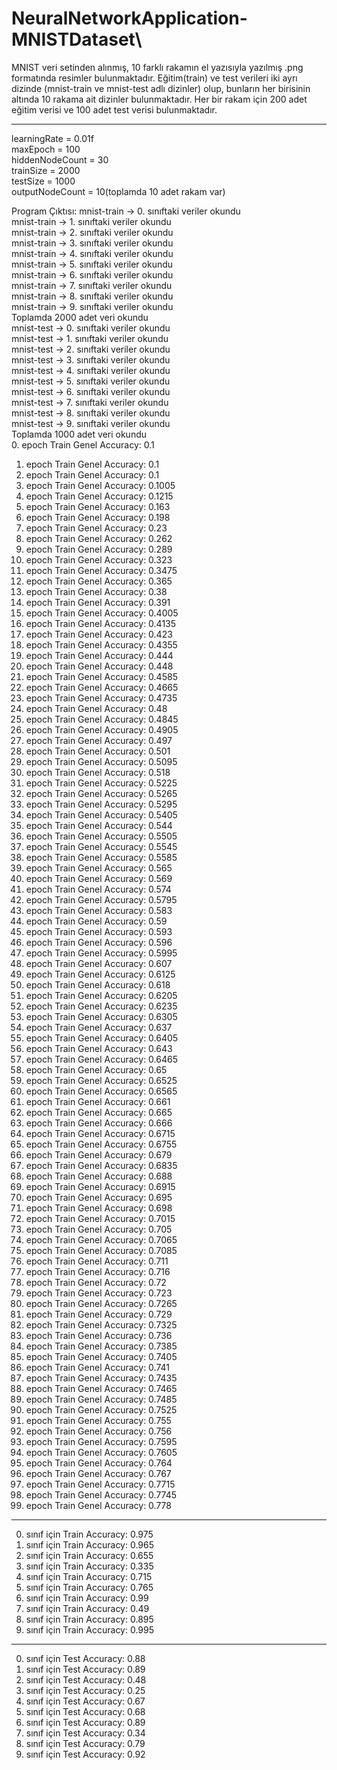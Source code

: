 # NeuralNetworkApplication-MNISTDataset\
MNIST veri setinden alınmış, 10 farklı rakamın el yazısıyla yazılmış .png formatında resimler bulunmaktadır. Eğitim(train) ve test verileri iki ayrı dizinde (mnist-train ve mnist-test adlı dizinler) olup, bunların her birisinin altında 10 rakama ait dizinler bulunmaktadır. Her bir rakam için 200 adet eğitim verisi ve 100 adet test verisi bulunmaktadır.
***
learningRate = 0.01f <br />
maxEpoch = 100 <br />
hiddenNodeCount = 30 <br />
trainSize = 2000 <br />
testSize = 1000 <br />
outputNodeCount = 10(toplamda 10 adet rakam var)<br />

Program Çıktısı:
mnist-train -> 0. sınıftaki veriler okundu\
mnist-train -> 1. sınıftaki veriler okundu\
mnist-train -> 2. sınıftaki veriler okundu\
mnist-train -> 3. sınıftaki veriler okundu\
mnist-train -> 4. sınıftaki veriler okundu\
mnist-train -> 5. sınıftaki veriler okundu\
mnist-train -> 6. sınıftaki veriler okundu\
mnist-train -> 7. sınıftaki veriler okundu\
mnist-train -> 8. sınıftaki veriler okundu\
mnist-train -> 9. sınıftaki veriler okundu\
Toplamda 2000 adet veri okundu\
mnist-test -> 0. sınıftaki veriler okundu\
mnist-test -> 1. sınıftaki veriler okundu\
mnist-test -> 2. sınıftaki veriler okundu\
mnist-test -> 3. sınıftaki veriler okundu\
mnist-test -> 4. sınıftaki veriler okundu\
mnist-test -> 5. sınıftaki veriler okundu\
mnist-test -> 6. sınıftaki veriler okundu\
mnist-test -> 7. sınıftaki veriler okundu\
mnist-test -> 8. sınıftaki veriler okundu\
mnist-test -> 9. sınıftaki veriler okundu\
Toplamda 1000 adet veri okundu\
0. epoch Train Genel Accuracy: 0.1
1. epoch Train Genel Accuracy: 0.1
2. epoch Train Genel Accuracy: 0.1
3. epoch Train Genel Accuracy: 0.1005
4. epoch Train Genel Accuracy: 0.1215
5. epoch Train Genel Accuracy: 0.163
6. epoch Train Genel Accuracy: 0.198
7. epoch Train Genel Accuracy: 0.23
8. epoch Train Genel Accuracy: 0.262
9. epoch Train Genel Accuracy: 0.289
10. epoch Train Genel Accuracy: 0.323
11. epoch Train Genel Accuracy: 0.3475
12. epoch Train Genel Accuracy: 0.365
13. epoch Train Genel Accuracy: 0.38
14. epoch Train Genel Accuracy: 0.391
15. epoch Train Genel Accuracy: 0.4005
16. epoch Train Genel Accuracy: 0.4135
17. epoch Train Genel Accuracy: 0.423
18. epoch Train Genel Accuracy: 0.4355
19. epoch Train Genel Accuracy: 0.444
20. epoch Train Genel Accuracy: 0.448
21. epoch Train Genel Accuracy: 0.4585
22. epoch Train Genel Accuracy: 0.4665
23. epoch Train Genel Accuracy: 0.4735
24. epoch Train Genel Accuracy: 0.48
25. epoch Train Genel Accuracy: 0.4845
26. epoch Train Genel Accuracy: 0.4905
27. epoch Train Genel Accuracy: 0.497
28. epoch Train Genel Accuracy: 0.501
29. epoch Train Genel Accuracy: 0.5095
30. epoch Train Genel Accuracy: 0.518
31. epoch Train Genel Accuracy: 0.5225
32. epoch Train Genel Accuracy: 0.5265
33. epoch Train Genel Accuracy: 0.5295
34. epoch Train Genel Accuracy: 0.5405
35. epoch Train Genel Accuracy: 0.544
36. epoch Train Genel Accuracy: 0.5505
37. epoch Train Genel Accuracy: 0.5545
38. epoch Train Genel Accuracy: 0.5585
39. epoch Train Genel Accuracy: 0.565
40. epoch Train Genel Accuracy: 0.569
41. epoch Train Genel Accuracy: 0.574
42. epoch Train Genel Accuracy: 0.5795
43. epoch Train Genel Accuracy: 0.583
44. epoch Train Genel Accuracy: 0.59
45. epoch Train Genel Accuracy: 0.593
46. epoch Train Genel Accuracy: 0.596
47. epoch Train Genel Accuracy: 0.5995
48. epoch Train Genel Accuracy: 0.607
49. epoch Train Genel Accuracy: 0.6125
50. epoch Train Genel Accuracy: 0.618
51. epoch Train Genel Accuracy: 0.6205
52. epoch Train Genel Accuracy: 0.6235
53. epoch Train Genel Accuracy: 0.6305
54. epoch Train Genel Accuracy: 0.637
55. epoch Train Genel Accuracy: 0.6405
56. epoch Train Genel Accuracy: 0.643
57. epoch Train Genel Accuracy: 0.6465
58. epoch Train Genel Accuracy: 0.65
59. epoch Train Genel Accuracy: 0.6525
60. epoch Train Genel Accuracy: 0.6565
61. epoch Train Genel Accuracy: 0.661
62. epoch Train Genel Accuracy: 0.665
63. epoch Train Genel Accuracy: 0.666
64. epoch Train Genel Accuracy: 0.6715
65. epoch Train Genel Accuracy: 0.6755
66. epoch Train Genel Accuracy: 0.679
67. epoch Train Genel Accuracy: 0.6835
68. epoch Train Genel Accuracy: 0.688
69. epoch Train Genel Accuracy: 0.6915
70. epoch Train Genel Accuracy: 0.695
71. epoch Train Genel Accuracy: 0.698
72. epoch Train Genel Accuracy: 0.7015
73. epoch Train Genel Accuracy: 0.705
74. epoch Train Genel Accuracy: 0.7065
75. epoch Train Genel Accuracy: 0.7085
76. epoch Train Genel Accuracy: 0.711
77. epoch Train Genel Accuracy: 0.716
78. epoch Train Genel Accuracy: 0.72
79. epoch Train Genel Accuracy: 0.723
80. epoch Train Genel Accuracy: 0.7265
81. epoch Train Genel Accuracy: 0.729
82. epoch Train Genel Accuracy: 0.7325
83. epoch Train Genel Accuracy: 0.736
84. epoch Train Genel Accuracy: 0.7385
85. epoch Train Genel Accuracy: 0.7405
86. epoch Train Genel Accuracy: 0.741
87. epoch Train Genel Accuracy: 0.7435
88. epoch Train Genel Accuracy: 0.7465
89. epoch Train Genel Accuracy: 0.7485
90. epoch Train Genel Accuracy: 0.7525
91. epoch Train Genel Accuracy: 0.755
92. epoch Train Genel Accuracy: 0.756
93. epoch Train Genel Accuracy: 0.7595
94. epoch Train Genel Accuracy: 0.7605
95. epoch Train Genel Accuracy: 0.764
96. epoch Train Genel Accuracy: 0.767
97. epoch Train Genel Accuracy: 0.7715
98. epoch Train Genel Accuracy: 0.7745
99. epoch Train Genel Accuracy: 0.778
------------------------------------
0. sınıf için Train Accuracy: 0.975
1. sınıf için Train Accuracy: 0.965
2. sınıf için Train Accuracy: 0.655
3. sınıf için Train Accuracy: 0.335
4. sınıf için Train Accuracy: 0.715
5. sınıf için Train Accuracy: 0.765
6. sınıf için Train Accuracy: 0.99
7. sınıf için Train Accuracy: 0.49
8. sınıf için Train Accuracy: 0.895
9. sınıf için Train Accuracy: 0.995
------------------------------------
0. sınıf için Test Accuracy: 0.88
1. sınıf için Test Accuracy: 0.89
2. sınıf için Test Accuracy: 0.48
3. sınıf için Test Accuracy: 0.25
4. sınıf için Test Accuracy: 0.67
5. sınıf için Test Accuracy: 0.68
6. sınıf için Test Accuracy: 0.89
7. sınıf için Test Accuracy: 0.34
8. sınıf için Test Accuracy: 0.79
9. sınıf için Test Accuracy: 0.92
